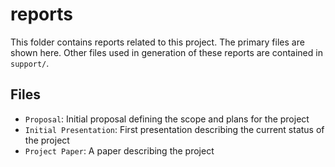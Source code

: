 # reports

This folder contains reports related to this project.
The primary files are shown here.
Other files used in generation of these reports are contained in `support/`.

## Files

* `Proposal`: Initial proposal defining the scope and plans for the project
* `Initial Presentation`: First presentation describing the current status of the project
* `Project Paper`: A paper describing the project
